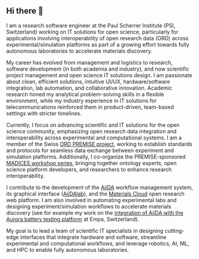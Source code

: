## Hi there 👋

I am a research software engineer at the Paul Scherrer Institute (PSI, Switzerland) working on IT solutions for open science, particularly for applications involving interoperability of open research data (ORD) across experimental/simulation platforms as part of a growing effort towards fully autonomous laboratories to accelerate materials discovery.

My career has evolved from management and logistics to research, software development (in both academia and industry), and now scientific project management and open science IT solutions design. I am passionate about clean, efficient solutions, intuitive UI/UX, hardware/software integration, lab automation, and collaborative innovation. Academic research honed my analytical problem-solving skills in a flexible environment, while my industry experience in IT solutions for telecommunications reinforced them in product-driven, team-based settings with stricter timelines.

Currently, I focus on advancing scientific and IT solutions for the open science community, emphasizing open research data integration and interoperability across experimental and computational systems. I am a member of the Swiss [ORD PREMISE project](https://ord-premise.org/), working to establish standards and protocols for seamless data exchange between experiment and simulation platforms. Additionally, I co-organize the PREMISE-sponsored [MADICES workshop series](https://madices.github.io/), bringing together ontology experts, open science platform developers, and researchers to enhance research interoperability.

I contribute to the development of the [AiiDA](https://www.aiida.net/) workflow management system, its graphical interface ([AiiDAlab](https://www.aiidalab.net/)), and the [Materials Cloud](https://www.materialscloud.org/home) open research web platform. I am also involved in automating experimental labs and designing experiment/simulation workflows to accelerate materials discovery (see for example my work on the [integration of AiiDA with the Aurora battery testing platform](https://pubs.rsc.org/en/content/articlehtml/2024/ta/d3ta06889g) at Empa, Switzerland).

My goal is to lead a team of scientific IT specialists in designing cutting-edge interfaces that integrate hardware and software, streamline experimental and computational workflows, and leverage robotics, AI, ML, and HPC to enable fully autonomous laboratories.
